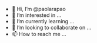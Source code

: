 - 👋 Hi, I’m @paolarapao
- 👀 I’m interested in ...
- 🌱 I’m currently learning ...
- 💞️ I’m looking to collaborate on ...
- 📫 How to reach me ...

<!---
paolarapao/paolarapao is a ✨ special ✨ repository because its `README.md` (this file) appears on your GitHub profile.
You can click the Preview link to take a look at your changes.
--->

